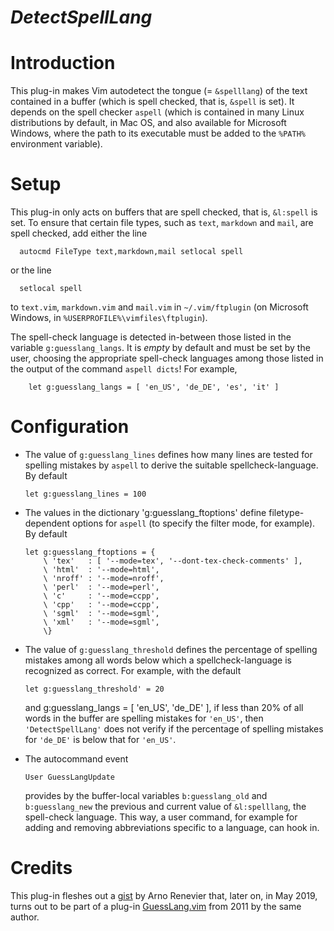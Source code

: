 *DetectSpellLang*
=========

# Introduction

This plug-in makes Vim autodetect the tongue (= `&spelllang`) of the text contained in a buffer (which is spell checked, that is, `&spell` is set).
It depends on the spell checker `aspell` (which is contained in many Linux distributions by default, in Mac OS, and also available for Microsoft Windows, where the path to its executable must be added to the `%PATH%` environment variable).

# Setup

This plug-in only acts on buffers that are spell checked, that is, `&l:spell` is set.
To ensure that certain file types, such as `text`, `markdown` and `mail`,
are spell checked, add either the line

```vim
  autocmd FileType text,markdown,mail setlocal spell
```

or the line

```vim
  setlocal spell
```

to `text.vim`, `markdown.vim` and `mail.vim` in `~/.vim/ftplugin` (on Microsoft Windows, in `%USERPROFILE%\vimfiles\ftplugin`).

The spell-check language is detected in-between those listed in the variable `g:guesslang_langs`.
It is *empty* by default and must be set by the user, choosing the appropriate spell-check languages among those listed in the output of the command `aspell dicts`!
For example,

```vim
    let g:guesslang_langs = [ 'en_US', 'de_DE', 'es', 'it' ]
```

# Configuration

- The value of `g:guesslang_lines` defines how many lines are tested for spelling mistakes by `aspell` to derive the suitable spellcheck-language.
    By default

    ```vim
    let g:guesslang_lines = 100
    ```

- The values in the dictionary 'g:guesslang_ftoptions' define filetype- dependent options for `aspell` (to specify the filter mode, for example).
    By default

    ```vim
    let g:guesslang_ftoptions = {
        \ 'tex'   : [ '--mode=tex', '--dont-tex-check-comments' ],
        \ 'html'  : '--mode=html',
        \ 'nroff' : '--mode=nroff',
        \ 'perl'  : '--mode=perl',
        \ 'c'     : '--mode=ccpp',
        \ 'cpp'   : '--mode=ccpp',
        \ 'sgml'  : '--mode=sgml',
        \ 'xml'   : '--mode=sgml',
        \}
    ```

- The value of `g:guesslang_threshold` defines the percentage of spelling mistakes among all words below which a spellcheck-language is recognized as correct.
    For example, with the default

    ```vim
    let g:guesslang_threshold' = 20
    ```

  and g:guesslang_langs = [ 'en_US', 'de_DE' ], if less than 20% of all words in the buffer are spelling mistakes for `'en_US'`, then `'DetectSpellLang'` does not verify if the percentage of spelling mistakes for `'de_DE'` is below that for `'en_US'`.

- The autocommand event

    ```vim
    User GuessLangUpdate
    ```

  provides by the buffer-local variables `b:guesslang_old` and `b:guesslang_new` the previous and current value of `&l:spelllang`, the spell-check language.
    This way, a user command, for example for adding and removing abbreviations specific to a language, can hook in.

# Credits

This plug-in fleshes out a [gist](https://gist.github.com/arenevier/1142114) by Arno Renevier that, later on, in May 2019, turns out to be part of a plug-in [GuessLang.vim](https://github.com/arenevier/vimguesslang/blob/master/GuessLang.vim) from 2011 by the same author.
